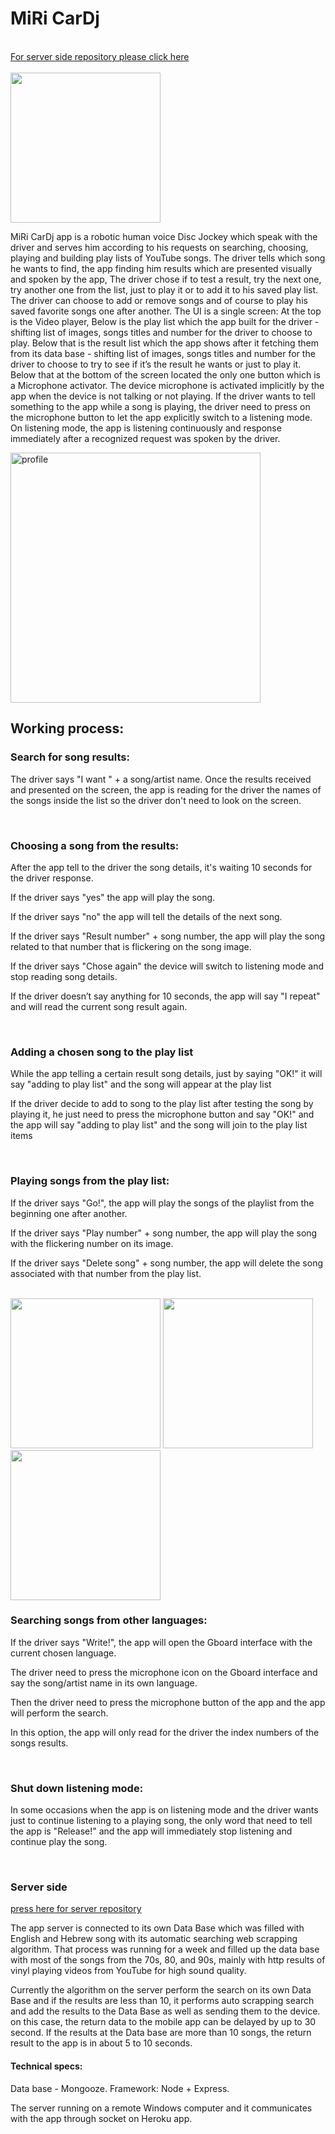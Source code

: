 <h1>MiRi CarDj</h1> 
<br>
<a href="https://github.com/talkorman/CarDjHomeServer191221/tree/main">For server side repository please click here</a><br><br>
<a href="https://www.youtube.com/watch?v=AuF2vx0ksyg">
	<img width="240"src="https://user-images.githubusercontent.com/3162057/159336234-23655ae4-9e78-44ee-81c3-0be317b6a24c.png"></a>
<br>
<p>
MiRi CarDj app is a robotic human voice Disc Jockey which speak with the driver and serves him 
according to his requests on searching, choosing, playing and building play lists of YouTube songs.
The driver tells which song he wants to find, the app finding him results which are presented visually and spoken by the app,
The driver chose if to test a result, try the next one, try another one from the list, just to play it or to add it to his saved play list.
The driver can choose to add or remove songs and of course to play his saved favorite songs one after another.
The UI is a single screen:
At the top is the Video player,
Below is the play list which the app built for the driver - shifting list of images, songs titles and number for the driver to choose to play.
Below that is the result list which the app shows after it fetching them from its data base - shifting list of images, songs titles and number 
for the driver to choose to try to see if it’s the result he wants or just to play it.
Below that at the bottom of the screen located the only one button which is a Microphone activator.
The device microphone is activated implicitly by the app when the device is not talking or not playing.
If the driver wants to tell something to the app while a song is playing, the driver need to press on the microphone button to let the app
explicitly switch to a listening mode. On listening mode, the app is listening continuously and response immediately after a recognized request 
was spoken by the driver.
</p>

<img width="400" alt="profile" src="https://user-images.githubusercontent.com/3162057/159328249-6ec3c590-7184-45b0-9702-ba9d1b7f6e17.png">

<h2>Working process:</h2>
  
  <h3>Search for song results: </h3>
	<p>
    The driver says "I want " + a song/artist name. Once the results received and presented on the screen, 
		the app is reading for the driver the names of the
    songs inside the list so the driver don't need to look on the screen.
  </p><br>
	
  <h3>Choosing a song from the results:</h3>
	<p>
    After the app tell to the driver the song details, it's waiting 10 seconds for the driver response.</p>
    <p>If the driver says "yes" the app will play the song.</p>
    <p>If the driver says "no" the app will tell the details of the next song.</p>
    <p>If the driver says "Result number" + song number, the app will play the song related to that number that is flickering on the song image.</p>
    <p>If the driver says "Chose again" the device will switch to listening mode and stop reading song details.</p>
    <p>If the driver doesn’t say anything for 10 seconds, the app will say "I repeat" and will read the current song result again.</p>
  </p><br>
  
  <h3>Adding a chosen song to the play list</h3>
  <p>While the app telling a certain result song details, just by saying "OK!" it will say "adding to play list" and the song will appear at
	the play list</p>
  <p>If the driver decide to add to song to the play list after testing the song by playing it, he just need to press the microphone button
	and say "OK!" and the app will say "adding to play list" and the song will join to the play list items</p><br>
  <h3>Playing songs from the play list:</h3>
	<p>
    <p>If the driver says "Go!", the app will play the songs of the playlist from the beginning one after another.</p>
    <p>If the driver says "Play number" + song number, the app will play the song with the flickering number on its image.</p>
    <p>If the driver says "Delete song" + song number, the app will delete the song associated with that number from the play list.</p>
    </p><br>
		<div>
		<img width="240" src="https://user-images.githubusercontent.com/3162057/159329347-ee2a6e8d-d090-44be-b6d8-f9029408dcb4.jpg">
	  <img width="240" src="https://user-images.githubusercontent.com/3162057/159330751-115cd493-8466-4c43-8f64-a6acd79842cf.jpg">
	  <img width="240" src="https://user-images.githubusercontent.com/3162057/159331225-bde5d057-c374-460b-a5e0-e3b04a5b0d2b.jpg">
	</div>
 <h3>Searching songs from other languages:</h3>
 <p>
         <p> If the driver says "Write!", the app will open the Gboard interface with the current chosen language.</p>
     <p>The driver need to press the microphone icon on the Gboard interface and say the song/artist name in its own language.</p>
     <p>Then the driver need to press the microphone button of the app and the app will perform the search.</p>
     <p>In this option, the app will only read for the driver the index numbers of the songs results.</p>
    </p><br>
  <h3>Shut down listening mode:</h3>
	<p>
    In some occasions when the app is on listening mode and the driver wants just to continue listening to a playing song, the only
    word that need to tell the app is "Release!" and the app will immediately stop listening and continue play the song.
    </p><br>
	<p>	
  <h3>Server side</h3> <a href="https://github.com/talkorman/CarDjHomeServer191221/tree/main">press here for server repository</a>     
	<p>
    The app server is connected to its own Data Base which was filled with English and Hebrew song with its automatic searching web scrapping
    algorithm. That process was running for a week and filled up the data base with most of the songs from the 70s, 80, and 90s, mainly with
    http results of vinyl playing videos from YouTube for high sound quality.
</p>
<p>Currently the algorithm on the server perform the search on its own Data Base and if the results are less than 10, it performs auto scrapping search and add the results to the Data Base as well as sending them to the device. on this case, the return data to the mobile app can be delayed by up to 30 second. If the results at the Data base are more than 10 songs, the return result to the app is in about 5 to 10 seconds.
</p>
<h4>Technical specs:</h4>
	<p>Data base - Mongooze. Framework: Node + Express.</p>
<p>The server running on a remote Windows computer and it communicates with the app through socket on Heroku app.</p>

